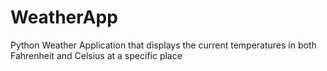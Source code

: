 # WeatherApp
Python Weather Application that displays the current temperatures in both Fahrenheit and Celsius at a specific place
